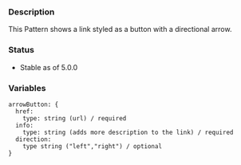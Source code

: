 ### Description
This Pattern shows a link styled as a button with a directional arrow.

### Status
* Stable as of 5.0.0

### Variables
~~~
arrowButton: {
  href: 
    type: string (url) / required
  info: 
    type: string (adds more description to the link) / required
  direction: 
    type string ("left","right") / optional
}
~~~
